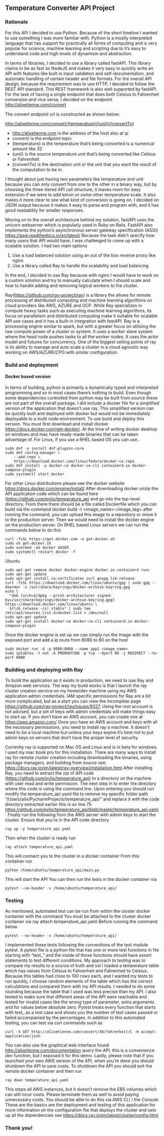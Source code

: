 ## Temperature Converter API Project

### Rationale 

For this API I decided to use Python. Because of the short timeline I wanted to use something I was more familiar with. Python is a mostly interpreted language that has support for practically all forms of computing and is very popular for science, machine learning and scripting due to it’s easy to understand code and high levels of dynamism and abstraction. 

In terms of libraries, I decided to use a library called fastAPI. This library claims to be as fast as NodeJS and makes it very easy to quickly write an API with features like built in input validation and self-documentation, and automatic handling of certain header and file formats. 
For the overall API design, because the requirement was to use HTTP, I decided to follow the REST API standard. This REST framework is also well supported by fastAPI. 
For the task of having a single endpoint that does both Celsius to Fahrenheit conversion and vice versa, I decided on the endpoint http://alixetienne.com/convert

The convert endpoint url is constructed as shown below:

http://alixetienne.com/convert/{temperature}/{unit}/{convertTo}

- http://alixetienne.com is the address of the host also at ip 
- convert/ is the endpoint topic
- {temperature} is the temperature that’s being converted is a numerical amount like 32
- {unit} is the source temperature unit that’s being converted like Celsius or Fahrenheit
- {convertTo} is the destination unit or the unit that you want the result of the computation to be in.

I thought about just having two parameters like temperature and unit because you can only convert from one to the other in a binary way, but by choosing the three-tiered API call structure, it leaves room for easy extension if we were to add kelvin or some other temperature scale. It also makes it more clear to see what kind of conversion is going on. I decided on JSON output because it makes it easy to parse and program with, and it has good readability for smaller responses.

Moving on to the overall architecture behind my solution, fastAPI uses the unicorn webserver which is popularly used in Ruby on Rails. FastAPI also implements the python’s asynchronous server gateway specification (ASGI) https://asgi.readthedocs.io/en/latest/ 
Because the task didn’t specify how many users that API would have, I was challenged to come up with a scalable solution. I had two main options 
1. Use a load balanced solution using an out of the box reverse proxy like nginx
2. Use a library called Ray to handle the scalability and load balancing


In the end, I decided to use Ray because with nginx I would have to work on a custom solution and try to manually calculate when I should scale and how to handle adding and removing logical workers to the cluster.

Ray(https://github.com/ray-project/ray) is a library the allows for remote processing of distributed computing and machine learning algorithms on cloud providers like AWS, AZURE and GCP. While Ray specializes in compute heavy tasks such as executing machine learning algorithms, its focus on parallelism and distributed computing make it suitable for scalable API use cases and it has a built-in integration with fastAPI.
Ray is a processing engine similar to spark, but with a greater focus on utilizing the raw compute power of a cluster or system. It uses a worker slave system where the head node pushes tasks to all the worker nodes. It uses the actor model and futures for concurrency. One of the biggest selling points of ray is its ability to manage and auto scale a cluster in a cloud agnostic way working on AWS/AZURE/CPG with similar configuration. 

### Build and deployment

#### Docker based version
In terms of building, python is primarily a dynamically typed and interpreted programming and so in most cases there’s nothing to build. Even though some dependencies controlled from python may be built from source these are not part of the overall package. 
I did include a docker file for a simplified version of the application that doesn’t use ray. This simplified version can be quickly built and deployed with docker but would not be immediately deployable to a multi node environment. 
To use build and deploy this version. You must first download and install docker https://docs.docker.com/get-docker/.  At the time of writing docker desktop on windows and mac have ready-made binaries that can be taken advantage of. For Linux, if you use a RHEL based OS you can use.. 
```
sudo dnf -y install dnf-plugins-core
sudo dnf config-manager \
    --add-repo \
    https://download.docker.com/linux/fedora/docker-ce.repo
sudo dnf install -y docker-ce docker-ce-cli containerd.io docker-compose-plugin
sudo systemctl start docker
```

For other Linux distributions please see the docker website https://docs.docker.com/engine/install/
After downloading docker unzip the API application code which can be found here (https://github.com/pylix/temperature_api and go into the top-level directory. From there there should be a file called Dockerfile which you can build via the command
docker build -t <image_name>:<image_tag>
after running the command, you can upload this image to a repository or move it to the production server. 
Then we would need to install the docker engine on the production server. On RHEL based Linux servers we can run the commands below to do this

```
curl -fsSL https://get.docker.com -o get-docker.sh
sudo sh get-docker.sh
sudo usermod -aG docker $USER
sudo systemctl restart docker -f
```

Ubuntu
```
sudo apt-get remove docker docker-engine docker.io containerd runc
sudo apt-get update
sudo apt-get install ca-certificates curl gnupg lsb-release
curl -fsSL https://download.docker.com/linux/ubuntu/gpg | sudo gpg --dearmor -o /usr/share/keyrings/docker-archive-keyring.gpg 
echo \
  "deb [arch=$(dpkg --print-architecture) signed-by=/usr/share/keyrings/docker-archive-keyring.gpg] https://download.docker.com/linux/ubuntu \
  $(lsb_release -cs) stable" | sudo tee /etc/apt/sources.list.d/docker.list > /dev/null
sudo apt-get update
sudo apt-get install docker-ce docker-ce-cli containerd.io docker-compose-plugin
```

Once the docker engine is set up we can simply run the image with the exposed port and add a ip route from 8080 to 80 on the host

```
sudo docker run -d -p 8080:8080 --name app1 <image_name>
sudo iptables -t nat -A PREROUTING -p tcp --dport 80 -j REDIRECT --to-port 8080
```

### Building and deploying with Ray

To build the application as it exists in production, we need to use Ray and Amazon web services. The way my build works is that I launch the ray cluster creation service on my home/dev machine using my AWS application admin credentials. IAM specific permissions for Ray are a bit more complicated, but as a start you can view the incomplete page https://github.com/ray-project/ray/issues/9327. Using the root account is not advised, but a set of keys with admin credentials will make things easy to start up.  If you don’t have an AWS account, you can create one at https://aws.amazon.com/
Once you have an AWS account and keys with all the necessary permissions, you need to install ray a machine. It doesn’t need to be a local machine but unless your keys expire it’s best not to put admin keys on servers that don’t have the proper level of security. 

Currently ray is supported on Mac OS and Linux and is in beta for windows. I used my mac book pro for this installation. There are many ways to install ray for remote cluster creation including downloading the binaries, using package managers, and building from source see: https://docs.ray.io/en/latest/ray-overview/installation.html 
After installing Ray, you need to extract the zip of API code (https://github.com/pylix/temperature_api) to a directory on the machine with user read and write permission.
 The next step in to enter the directory where this code is using the command line. Upon entering you should run modify the temperature_api yaml file to remove my specific folder path “/Users/alix/PycharmProjects/temperature_api/” and replace it with the code directory extracted earlier this is on line 75 https://github.com/pylix/temperature_api/blob/master/temperature_api.yaml. 
Finally run the following from the AWS server with admin keys to start the cluster. Ensure that you’re in the API code directory
```
ray up -y temperature_api.yaml
```
Then when the cluster is ready run
```
ray attach temperature_api.yaml
```
This will connect you to the cluster in a docker container
From this container run 
```
python /home/ubuntu/temperature_api/main.py
```
This will start the API
You can then run the tests in the docker container via 
```
pytest --no-header -v /home/ubuntu/temperature_api/
```
### Testing

As mentioned, automated test can be run from within the cluster docker container with the command 
You must be attached to the cluster docker container via ray attach temperature_api.yaml
Before running the command below
```
pytest --no-header -v /home/ubuntu/temperature_api/
```
I implemented these tests following the conventions of the test module pytest.
A pytest file is a python file that has one or more test functions in file starting with “test_” and the inside of those functions should have assert statements to test different conditions. My approach to testing was to compare my results to a source of truth and sol I loaded a temperature table which has values from Celsius to Fahrenheit and Fahrenheit to Celsius. Because this tables had close to 100 rows each, and I wanted my tests to run quickly, I choose random elements of the table which has the correct calculations and compared them with my API results. I needed to do some rounding because the table that I used was less precise than my API. I also tested to make sure that different areas of the API were reachable and tested for invalid cases like the wrong type of parameter, extra arguments and for values below absolute zero. Pytest treats every function that starts with test_ as a test case and shows you the number of test cases passed or failed accompanied by the percentages. 
In addition to this automated testing, you can test via curl commands such as 
```
curl -X GET http://alixetienne.com/convert/30/fahrenheit/C -H accept: application/json
```
You can also use the graphical web interface found http://alixetienne.com/documentation query the API; this is a convenience dev function, but I exposed it for this demo. 
Lastly, please note that if you launched your own AWS version of the API, when you’re done you should shutdown the API to save costs. To shutdown the API you should exit the remote docker container and then run
```
ray down temperature_api.yaml
```
This stops all AWS instances, but it doesn’t remove the EBS volumes which can still incur costs. Please terminate them as well to avoid paying unnecessary costs. You should be able to do this via AWS CLI / the Console
These are the basics are the deployment and testing of this application for more information oh the configuration file that deploys the cluster and sets up all the dependencies see https://docs.ray.io/en/latest/cluster/config.html

### Thank you!
